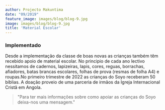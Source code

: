 ```yaml
---
author: Projecto Makuntima
date: "09/2019"
feature_image: images/blog/blog-9.jpg
image: images/blog/blog-9.jpg
title: 'Material Escolar'
---
```

### Implementado

Desde a implementação da classe de boas novas as crianças também têm recebido apoio de material escolar. No principio de cada ano lectivo nessitamos de cadernos, lapizeiras, lapis, cores, reguas, borrachas, afiadores, batas brancas escolares, folhas de prova (resmas de folha A4) e roupas.No primeiro trimestre de 2022 as crianças do Soyo receberam 50 bíblias. A doação proveio de uma parceria de irmãos da Igreja Internacional Cristã em Angola. 

> "Para ter mais informações sobre como apoiar as crianças do Soyo deixa-nos uma mensagem."





